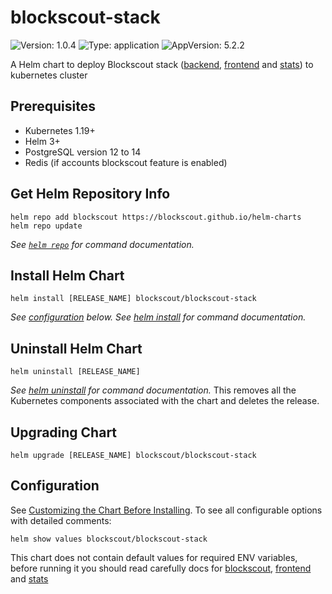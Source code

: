 # blockscout-stack

![Version: 1.0.4](https://img.shields.io/badge/Version-1.0.4-informational?style=flat-square) ![Type: application](https://img.shields.io/badge/Type-application-informational?style=flat-square) ![AppVersion: 5.2.2](https://img.shields.io/badge/AppVersion-5.2.2-informational?style=flat-square)

A Helm chart to deploy Blockscout stack ([backend](https://github.com/blockscout/blockscout), [frontend](https://github.com/blockscout/frontend) and [stats](https://github.com/blockscout/blockscout-rs/tree/main/stats)) to kubernetes cluster

## Prerequisites

- Kubernetes 1.19+
- Helm 3+
- PostgreSQL version 12 to 14
- Redis (if accounts blockscout feature is enabled)

## Get Helm Repository Info

```console
helm repo add blockscout https://blockscout.github.io/helm-charts
helm repo update
```

_See [`helm repo`](https://helm.sh/docs/helm/helm_repo/) for command documentation._

## Install Helm Chart

```console
helm install [RELEASE_NAME] blockscout/blockscout-stack
```
_See [configuration](#configuration) below._
_See [helm install](https://helm.sh/docs/helm/helm_install/) for command documentation._
## Uninstall Helm Chart

```console
helm uninstall [RELEASE_NAME]
```
_See [helm uninstall](https://helm.sh/docs/helm/helm_uninstall/) for command documentation._
This removes all the Kubernetes components associated with the chart and deletes the release.

## Upgrading Chart

```console
helm upgrade [RELEASE_NAME] blockscout/blockscout-stack
```

## Configuration

See [Customizing the Chart Before Installing](https://helm.sh/docs/intro/using_helm/#customizing-the-chart-before-installing). To see all configurable options with detailed comments:

```console
helm show values blockscout/blockscout-stack
```
This chart does not contain default values for required ENV variables, before running it you should read carefully docs for [blockscout](https://docs.blockscout.com/for-developers/information-and-settings/env-variables), [frontend](https://github.com/blockscout/frontend/blob/main/docs/ENVS.md) and [stats](https://github.com/blockscout/blockscout-rs/tree/main/stats)
